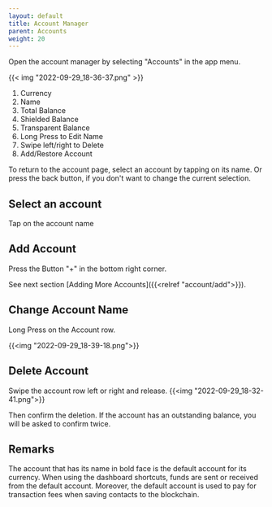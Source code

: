 ```yaml
---
layout: default
title: Account Manager
parent: Accounts
weight: 20
---
```


Open the account manager by selecting "Accounts" in the app menu.

{{< img "2022-09-29_18-36-37.png" >}}

1. Currency
2. Name
3. Total Balance
4. Shielded Balance
5. Transparent Balance
6. Long Press to Edit Name
7. Swipe left/right to Delete
8. Add/Restore Account

To return to the account page, select an account by tapping on its name. Or press the back button,
if you don't want to change the current selection.

## Select an account

Tap on the account name

## Add Account

Press the Button "+" in the bottom right corner.

See next section [Adding More Accounts]({{<relref "account/add">}}).

## Change Account Name

Long Press on the Account row.

{{<img "2022-09-29_18-39-18.png">}}

## Delete Account

Swipe the account row left or right and release.
{{<img "2022-09-29_18-32-41.png">}}

Then confirm the deletion. If the account has an outstanding balance,
you will be asked to confirm twice.

## Remarks

The account that has its name in bold face is the default account
for its currency. When using the dashboard shortcuts, funds are
sent or received from the default account.
Moreover, the default account is used to pay for transaction fees
when saving contacts to the blockchain.
